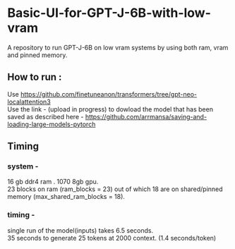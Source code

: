 # Basic-UI-for-GPT-J-6B-with-low-vram
A repository to run GPT-J-6B on low vram systems by using both ram, vram and pinned memory.<br>

## How to run : 
Use https://github.com/finetuneanon/transformers/tree/gpt-neo-localattention3 <br>
Use the link - (upload in progress)  to dowload the model that has been saved as described here - https://github.com/arrmansa/saving-and-loading-large-models-pytorch <br>

## Timing
### system - <br>
16 gb ddr4 ram . 1070 8gb gpu. <br> 
23 blocks on ram (ram_blocks = 23) out of which 18 are on shared/pinned memory (max_shared_ram_blocks = 18).<br>

### timing - <br>
single run of the model(inputs) takes 6.5 seconds.<br>
35 seconds to generate 25 tokens at 2000 context. (1.4 seconds/token)<br>
